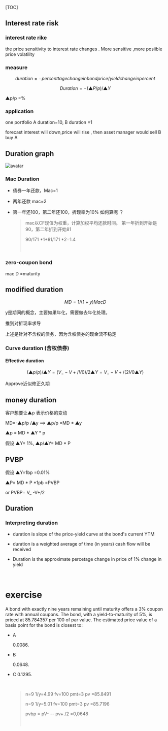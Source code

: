 [TOC]

## Interest rate risk

###  interest rate rike 

the price sensitivity to interest rate changes . More sensitive ,more posiible price volatility

###  measure

$$
duration = -   percenttage change in bond price/ yield change in percent
$$

$$
Duration = -(▲P/p)/ ▲Y
$$

▲p/p  =%  



### application

one portfolio  A  duration=10,  B duration =1 

forecast interest will down,price will rise , then asset manager would sell B buy A 

## Duration graph



  ![avatar](https://darrenli.oss-cn-beijing.aliyuncs.com/CFA/1638281677.png)



### Mac Duration 

- 债券一年还款，Mac=1 

- 两年还款 mac=2

- 第一年还100，第二年还100，折现率为10% 如何算呢 ？

  > mac以CF现值为权重，计算加权平均还款时间。 第一年折到开始是90，第二年折到开始81
  >
  > 90/171 *1+81/171  *2=1.4 
  >
  > ​

### zero-coupon bond

mac D =maturity 



## modified duration 

$$
MD= 1/(1+y)  Mac D
$$

y是期间的概念，主要如果年化，需要做去年化处理。



推到对折现率求导

上述是针对不含权的债务，因为含权债券的现金流不稳定

### Curve duration (含权债券) 

#### Effective duration 

$$
(▲p/p)/▲Y  =( V_    --    V+ / V0 )/ 2▲Y  = V_  -- V+ /(2 V0 ▲Y)
$$

Approve近似修正久期

## money duration

客户想要让▲p 表示价格的变动 

MD=-▲p/p /▲y  ==>  ▲p/p =MD * ▲y

▲p = MD * ▲Y * p 

假设 ▲Y= 1%,    ▲p/▲Y= MD * P 

## PVBP

假设 ▲Y=1bp =0.01%

▲P= MD * P *1pb =PVBP

or  PVBP= V_ -V+/2 

## Duration

### Interpreting duration

- duration is slope of  the price-yield curve at the bond's current YTM 

- duration is a weighted average of time  (in years) cash flow will be received 

- Duration is the approximate percetage change in price of 1% change in yield 

  ​









# exercise



A bond with exactly nine years remaining until maturity offers a 3% coupon rate with annual coupons. The bond, with a yield-to-maturity of 5%, is priced at 85.784357 per 100 of par value. The estimated price value of a basis point for the bond is closest to:

- A

  0.0086.


- B

  0.0648.


- C 0.1295. 

  ​

  > n=9  1/y=4.99 fv=100 pmt=3  pv =85.8491
  >
  > n=9 1/y=5.01 fv=100 pmt=3  pv =85.7196
  >
  > pvbp = pV-  --  pv+ /2  =0,0648
  >
  > ​





    





















